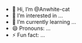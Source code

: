 - 👋 Hi, I’m @Anwhite-cat
- 👀 I’m interested in ...
- 🌱 I’m currently learning ...
- 😄 Pronouns: ...
- ⚡ Fun fact: ...

<!---
Anwhite-cat/Anwhite-cat is a ✨ special ✨ repository because its `README.md` (this file) appears on your GitHub profile.
You can click the Preview link to take a look at your changes.
--->
